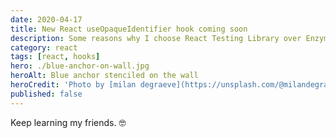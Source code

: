 ```yaml
---
date: 2020-04-17
title: New React useOpaqueIdentifier hook coming soon
description: Some reasons why I choose React Testing Library over Enzyme for testing React components
category: react
tags: [react, hooks]
hero: ./blue-anchor-on-wall.jpg
heroAlt: Blue anchor stenciled on the wall
heroCredit: 'Photo by [milan degraeve](https://unsplash.com/@milandegraeve)'
published: false
---
```


Keep learning my friends. 🤓
